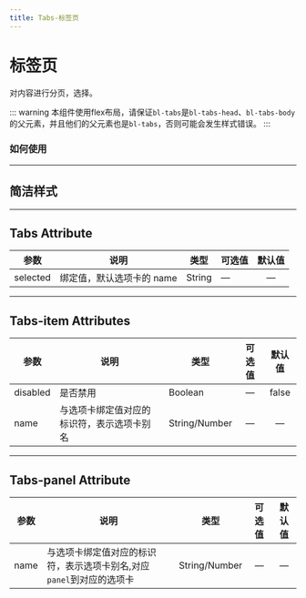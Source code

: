 ```yaml
---
title: Tabs-标签页
---
```


# 标签页
对内容进行分页，选择。


::: warning
本组件使用flex布局，请保证```bl-tabs```是```bl-tabs-head```、```bl-tabs-body``` 的父元素，并且他们的父元素也是```bl-tabs```，否则可能会发生样式错误。
:::

### 如何使用

---

## 简洁样式
<ClientOnly>

<tabs-demo></tabs-demo>

</ClientOnly>

---




## Tabs Attribute


| 参数       | 说明              | 类型            | 可选值                     |  默认值   |
|----------|-----------------|----------------|-------------------------|:------:|
| selected | 绑定值，默认选项卡的 name | String | —                |   —    |



---

## Tabs-item Attributes

| 参数       | 说明                          | 类型            | 可选值 |  默认值  |
|----------|-----------------------------|---------------|:---:|:-----:|
| disabled | 是否禁用                        | Boolean       |  —  | false |
| name     | 与选项卡绑定值对应的标识符，表示选项卡别名 | String/Number |  —  |   —   |



---

## Tabs-panel Attribute

| 参数       | 说明                                                | 类型            | 可选值 |  默认值  |
|----------|---------------------------------------------------|---------------|:---:|:-----:|
| name     | 与选项卡绑定值对应的标识符，表示选项卡别名,对应```panel```到对应的选项卡 | String/Number |  —  |   —   |



